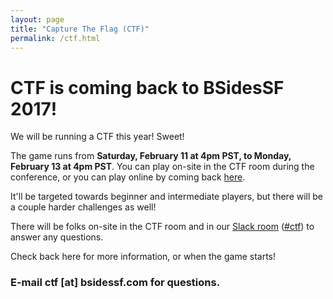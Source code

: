 ```yaml
---
layout: page
title: "Capture The Flag (CTF)"
permalink: /ctf.html
--- 
```


# CTF is coming back to BSidesSF 2017!

We will be running a CTF this year! Sweet!

The game runs from **Saturday, February 11 at 4pm PST, to Monday, February 13 at 4pm PST**. You can play on-site in the CTF room during the conference, or you can play online by coming back [here](ctf.html).

It'll be targeted towards beginner and intermediate players, but there will be a couple harder challenges as well!

There will be folks on-site in the CTF room and in our [Slack room](https://bsidessf-slack.herokuapp.com) ([#ctf](https://bsidessf.slack.com/messages/ctf/details/)) to answer any questions.

Check back here for more information, or when the game starts!

### E-mail ctf [at] bsidessf.com for questions.
